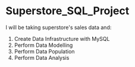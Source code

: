 # Superstore_SQL_Project
I will be taking superstore's sales data and:
1. Create Data Infrastructure with MySQL
2. Perform Data Modelling
3. Perform Data Population
4. Perform Data Analysis
